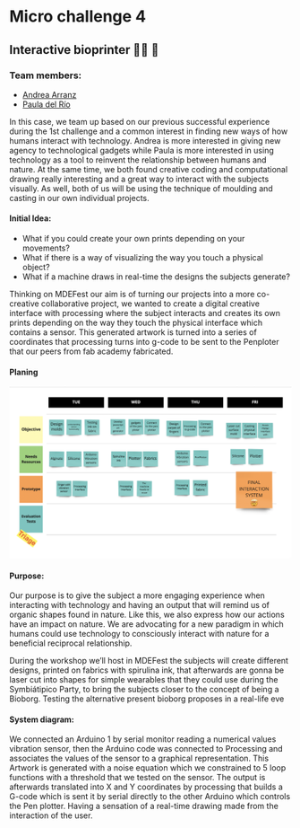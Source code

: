 # Micro challenge 4

## Interactive bioprinter ✍🏼 🌱

### Team members: 
- [Andrea Arranz](https://andrea-arranz.github.io/website/)
- [Paula del Río](https://paula-delrio-arteaga.github.io/mdef/index.html)


In this case, we team up based on our previous successful experience during the 1st challenge and a common interest in finding new ways of how humans interact with technology. Andrea is more interested in giving new agency to technological gadgets while Paula is more interested in using technology as a tool to reinvent the relationship between humans and nature. At the same time, we both found creative coding and computational drawing really interesting and a great way to interact with the subjects visually. As well, both of us will be using the technique of moulding and casting in our own individual projects. 


#### Initial Idea:

- What if you could create your own prints depending on your movements? 
- What if there is a way of visualizing the way you touch a physical object?
- What if a machine draws in real-time the designs the subjects generate?

Thinking on MDEFest our aim is of turning our projects into a more co-creative collaborative project, we wanted to create a digital creative interface with processing where the subject interacts and creates its own prints depending on the way they touch the physical interface which contains a sensor. This generated artwork is turned into a series of coordinates that processing turns into g-code to be sent to the Penploter that our peers from fab academy fabricated.

#### Planing

![plan](/Images/planing.jpeg)


#### Purpose:
Our purpose is to give the subject a more engaging experience when interacting with technology and having an output that will remind us of organic shapes found in nature. Like this, we also express how our actions have an impact on nature. We are advocating for a new paradigm in which humans could use technology to consciously interact with nature for a beneficial reciprocal relationship. 

During the workshop we’ll host in MDEFest the subjects will create different designs, printed on fabrics with spirulina ink, that afterwards are gonna be laser cut into shapes for simple wearables that they could use during the Symbiátipico Party, to bring the subjects closer to the concept of being a Bioborg. Testing the alternative present bioborg proposes in a real-life eve


#### System diagram:

We connected an Arduino 1 by serial monitor reading a numerical values vibration sensor, then the Arduino code was connected to Processing and associates the values of the sensor to a graphical representation. This Artwork is generated with a noise equation which we constrained to 5 loop functions with a threshold that we tested on the sensor. The output is afterwards translated into X and Y coordinates by processing that builds a G-code which is sent it by serial directly to the other Arduino which controls the Pen plotter. Having a sensation of a real-time drawing made from the interaction of the user.

